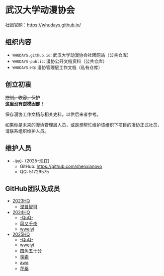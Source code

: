 # 武汉大学动漫协会

社团官网：https://whudays.github.io/

## 组织内容

- `WHUDAYS.github.io`: 武汉大学动漫协会社团网站（公共仓库）
- `WHUDAYS-public`: 漫协公开文档资料（公共仓库）
- `WHUDAYS-HQ`: 漫协管理层工作文档（私有仓库）

## 创立初衷

~~控制，收容，保护~~  
**这里没有逆模因部！**

保存漫协工作文档与相关史料。以供后来者参考。

如果你是未来的漫协管理层人员，或是想帮忙维护该组织下项目的漫协正式社员，请联系组织维护人员。

## 维护人员

- `-QuQ-` (2025-现在)
  - GitHub: https://github.com/shenxianovo
  - QQ: 51729575

## GitHub团队及成员

- [2023HQ](https://github.com/orgs/WHUDAYS/teams/2023hq)
  - [涅普智可](https://github.com/Nepchico)
- [2024HQ](https://github.com/orgs/WHUDAYS/teams/2024hq)
  - [-QuQ-](https://github.com/shenxianovo)
  - [风又千夜](https://github.com/Kazamata-Chiya)
  - [wweiyi](https://github.com/wweiyi2004)
- [2025HQ](https://github.com/orgs/WHUDAYS/teams/2025hq)
  - [-QuQ-](https://github.com/shenxianovo)
  - [wweiyi](https://github.com/wweiyi2004)
  - [四角五十分](https://github.com/sternklare)
  - [霂霜](https://github.com/Mushayuki)
  - [awa](https://github.com/xiaoben520)
  - [花桑](https://github.com/hana2262)
